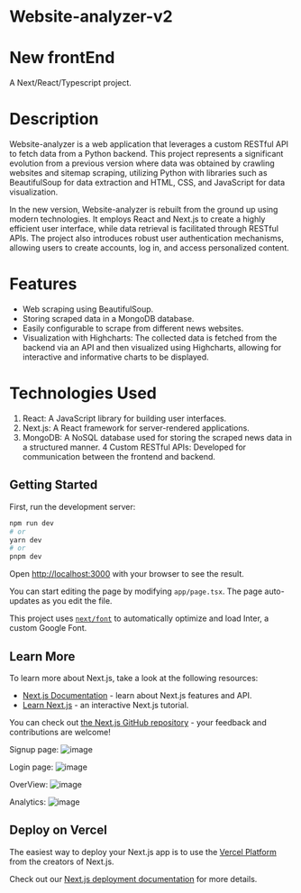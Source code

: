 # Website-analyzer-v2

# New frontEnd 
A Next/React/Typescript project.

# Description
Website-analyzer is a web application that leverages a custom RESTful API to fetch data from a Python backend. This project represents a significant evolution from a previous version where data was obtained by crawling websites and sitemap scraping, utilizing Python with libraries such as BeautifulSoup for data extraction and HTML, CSS, and JavaScript for data visualization.

In the new version, Website-analyzer is rebuilt from the ground up using modern technologies. It employs React and Next.js to create a highly efficient user interface, while data retrieval is facilitated through RESTful APIs. The project also introduces robust user authentication mechanisms, allowing users to create accounts, log in, and access personalized content.


# Features
* Web scraping using BeautifulSoup.
* Storing scraped data in a MongoDB database.
* Easily configurable to scrape from different news websites.
* Visualization with Highcharts: The collected data is fetched from the backend via an API and then visualized using Highcharts, allowing for interactive and informative charts to be displayed.


# Technologies Used
1. React: A JavaScript library for building user interfaces.
2. Next.js: A React framework for server-rendered applications.
3. MongoDB: A NoSQL database used for storing the scraped news data in a structured manner.
4 Custom RESTful APIs: Developed for communication between the frontend and backend.


## Getting Started

First, run the development server:

```bash
npm run dev
# or
yarn dev
# or
pnpm dev
```

Open [http://localhost:3000](http://localhost:3000) with your browser to see the result.

You can start editing the page by modifying `app/page.tsx`. The page auto-updates as you edit the file.

This project uses [`next/font`](https://nextjs.org/docs/basic-features/font-optimization) to automatically optimize and load Inter, a custom Google Font.

## Learn More

To learn more about Next.js, take a look at the following resources:

- [Next.js Documentation](https://nextjs.org/docs) - learn about Next.js features and API.
- [Learn Next.js](https://nextjs.org/learn) - an interactive Next.js tutorial.

You can check out [the Next.js GitHub repository](https://github.com/vercel/next.js/) - your feedback and contributions are welcome!

Signup page:
![image](https://github.com/Mahdishehady/website-analyzer-ts/assets/113033930/9bb18e6c-89ff-4103-a4c2-cdd635fdaf00)


Login page:
![image](https://github.com/Mahdishehady/website-analyzer-ts/assets/113033930/f7752e04-49d3-430f-8a41-3f569e1b0330)


OverView:
![image](https://github.com/Mahdishehady/website-analyzer-ts/assets/113033930/a74cf90d-6e5c-4b91-a4e1-154ce4ebe8f3)



Analytics:
![image](https://github.com/Mahdishehady/website-analyzer-ts/assets/113033930/6d3f4fc5-52b4-4e6f-a13b-85c5389d3342)



## Deploy on Vercel

The easiest way to deploy your Next.js app is to use the [Vercel Platform](https://vercel.com/new?utm_medium=default-template&filter=next.js&utm_source=create-next-app&utm_campaign=create-next-app-readme) from the creators of Next.js.

Check out our [Next.js deployment documentation](https://nextjs.org/docs/deployment) for more details.
